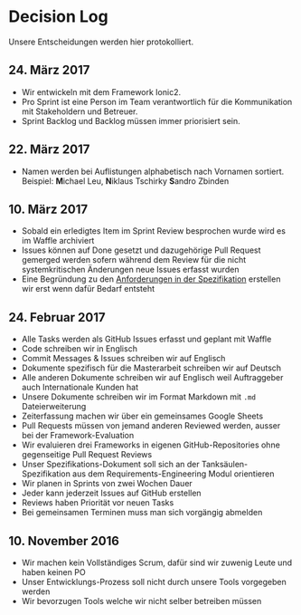 # Decision Log
Unsere Entscheidungen werden hier protokolliert.

## 24. März 2017
- Wir entwickeln mit dem Framework Ionic2.
- Pro Sprint ist eine Person im Team verantwortlich für die Kommunikation mit Stakeholdern und Betreuer.
- Sprint Backlog und Backlog müssen immer priorisiert sein.

## 22. März 2017
- Namen werden bei Auflistungen alphabetisch nach Vornamen sortiert. Beispiel: **M**ichael Leu, **N**iklaus Tschirky **S**andro Zbinden

## 10. März 2017
- Sobald ein erledigtes Item im Sprint Review besprochen wurde wird es im Waffle archiviert
- Issues können auf Done gesetzt und dazugehörige Pull Request gemerged werden sofern während dem Review für die nicht systemkritischen Änderungen neue Issues erfasst wurden
- Eine Begründung zu den [Anforderungen in der Spezifikation](spec.md#anforderungskatalog) erstellen wir erst wenn dafür Bedarf entsteht

## 24. Februar 2017
- Alle Tasks werden als GitHub Issues erfasst und geplant mit Waffle
- Code schreiben wir in Englisch
- Commit Messages & Issues schreiben wir auf Englisch
- Dokumente spezifisch für die Masterarbeit schreiben wir auf Deutsch
- Alle anderen Dokumente schreiben wir auf Englisch weil Auftraggeber auch Internationale Kunden hat
- Unsere Dokumente schreiben wir im Format Markdown mit `.md` Dateierweiterung
- Zeiterfassung machen wir über ein gemeinsames Google Sheets
- Pull Requests müssen von jemand anderen Reviewed werden, ausser bei der Framework-Evaluation
- Wir evaluieren drei Frameworks in eigenen GitHub-Repositories ohne gegenseitige Pull Request Reviews
- Unser Spezifikations-Dokument soll sich an der Tanksäulen-Spezifikation aus dem Requirements-Engineering Modul orientieren
- Wir planen in Sprints von zwei Wochen Dauer
- Jeder kann jederzeit Issues auf GitHub erstellen
- Reviews haben Priorität vor neuen Tasks
- Bei gemeinsamen Terminen muss man sich vorgängig abmelden

## 10. November 2016
- Wir machen kein Vollständiges Scrum, dafür sind wir zuwenig Leute und haben keinen PO
- Unser Entwicklungs-Prozess soll nicht durch unsere Tools vorgegeben werden
- Wir bevorzugen Tools welche wir nicht selber betreiben müssen
